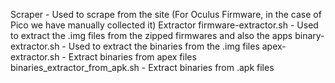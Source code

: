 Scraper - Used to scrape from the site (For Oculus Firmware, in the case of Pico we have manually collected it)
Extractor
firmware-extractor.sh - Used to extract the .img files from the zipped firmwares and also the apps
binary-extractor.sh - Used to extract the binaries from the .img files
apex-extractor.sh - Extract binaries from apex files
binaries_extractor_from_apk.sh - Extract binaries from .apk files
